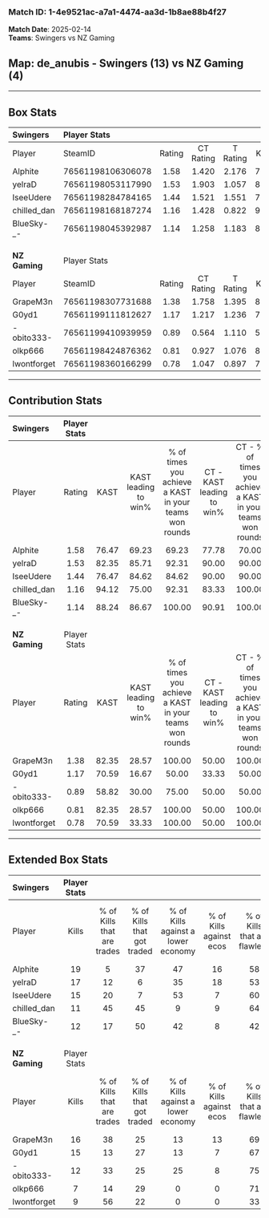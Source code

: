### Match ID: 1-4e9521ac-a7a1-4474-aa3d-1b8ae88b4f27  
**Match Date**: 2025-02-14  
**Teams**: Swingers vs NZ Gaming  

## **Map**: de_anubis - Swingers (13) vs NZ Gaming (4)  
---  

## Box Stats  

| **Swingers**  | Player Stats      |        |           |          |       |       |       |         |        |      |     |
| :- | :- | :-: | :-: | :-: | :-: | :-: | :-: | :-: | :-: | :-: | :-: |
| Player        | SteamID           | Rating | CT Rating | T Rating | KAST  |  ADR  | Kills | Assists | Deaths | K/D  | HS% |
| Alphite       | 76561198106306078 |  1.58  |   1.420   |  2.176   | 76.47 | 118.5 |  19   |    3    |   13   | 1.46 | 73  |
| yelraD        | 76561198053117990 |  1.53  |   1.903   |  1.057   | 82.35 | 97.3  |  17   |    6    |   11   | 1.55 | 41  |
| IseeUdere     | 76561198284784165 |  1.44  |   1.521   |  1.551   | 76.47 | 95.8  |  15   |    5    |   9    | 1.67 | 60  |
| chilled_dan   | 76561198168187274 |  1.16  |   1.428   |  0.822   | 94.12 | 62.7  |  11   |    4    |   12   | 0.92 | 63  |
| BlueSky-_-    | 76561198045392987 |  1.14  |   1.258   |  1.183   | 88.24 | 75.2  |  12   |    4    |   14   | 0.86 | 33  |
|               |                   |        |           |          |       |       |       |         |        |      |     |
|               |                   |        |           |          |       |       |       |         |        |      |     |
|               |                   |        |           |          |       |       |       |         |        |      |     |
| **NZ Gaming** | Player Stats      |        |           |          |       |       |       |         |        |      |     |
| Player        | SteamID           | Rating | CT Rating | T Rating | KAST  |  ADR  | Kills | Assists | Deaths | K/D  | HS% |
| GrapeM3n      | 76561198307731688 |  1.38  |   1.758   |  1.395   | 82.35 | 86.9  |  16   |    5    |   13   | 1.23 | 43  |
| G0yd1         | 76561199111812627 |  1.17  |   1.217   |  1.236   | 70.59 | 89.7  |  15   |    2    |   15   | 1.00 | 73  |
| -obito333-    | 76561199410939959 |  0.89  |   0.564   |  1.110   | 58.82 | 84.2  |  12   |    3    |   16   | 0.75 | 66  |
| olkp666       | 76561198424876362 |  0.81  |   0.927   |  1.076   | 82.35 | 68.0  |   7   |    8    |   15   | 0.47 | 57  |
| lwontforget   | 76561198360166299 |  0.78  |   1.047   |  0.897   | 70.59 | 61.5  |   9   |    4    |   15   | 0.60 | 33  |
---  

## Contribution Stats  

| **Swingers**  | Player Stats |       |                      |                                                        |                           |                                                             |                          |                                                            |
| :- | :-: | :-: | :-: | :-: | :-: | :-: | :-: | :-: |
| Player        |    Rating    | KAST  | KAST leading to win% | % of times you achieve a KAST in your teams won rounds | CT - KAST leading to win% | CT - % of times you achieve a KAST in your teams won rounds | T - KAST leading to win% | T - % of times you achieve a KAST in your teams won rounds |
| Alphite       |     1.58     | 76.47 |        69.23         |                         69.23                          |           77.78           |                            70.00                            |          50.00           |                           66.67                            |
| yelraD        |     1.53     | 82.35 |        85.71         |                         92.31                          |           90.00           |                            90.00                            |          75.00           |                           100.00                           |
| IseeUdere     |     1.44     | 76.47 |        84.62         |                         84.62                          |           90.00           |                            90.00                            |          66.67           |                           66.67                            |
| chilled_dan   |     1.16     | 94.12 |        75.00         |                         92.31                          |           83.33           |                           100.00                            |          50.00           |                           66.67                            |
| BlueSky-_-    |     1.14     | 88.24 |        86.67         |                         100.00                         |           90.91           |                           100.00                            |          75.00           |                           100.00                           |
|               |              |       |                      |                                                        |                           |                                                             |                          |                                                            |
|               |              |       |                      |                                                        |                           |                                                             |                          |                                                            |
|               |              |       |                      |                                                        |                           |                                                             |                          |                                                            |
| **NZ Gaming** | Player Stats |       |                      |                                                        |                           |                                                             |                          |                                                            |
| Player        |    Rating    | KAST  | KAST leading to win% | % of times you achieve a KAST in your teams won rounds | CT - KAST leading to win% | CT - % of times you achieve a KAST in your teams won rounds | T - KAST leading to win% | T - % of times you achieve a KAST in your teams won rounds |
| GrapeM3n      |     1.38     | 82.35 |        28.57         |                         100.00                         |           50.00           |                           100.00                            |          20.00           |                           100.00                           |
| G0yd1         |     1.17     | 70.59 |        16.67         |                         50.00                          |           33.33           |                            50.00                            |          11.11           |                           50.00                            |
| -obito333-    |     0.89     | 58.82 |        30.00         |                         75.00                          |           50.00           |                            50.00                            |          25.00           |                           100.00                           |
| olkp666       |     0.81     | 82.35 |        28.57         |                         100.00                         |           50.00           |                           100.00                            |          20.00           |                           100.00                           |
| lwontforget   |     0.78     | 70.59 |        33.33         |                         100.00                         |           50.00           |                           100.00                            |          25.00           |                           100.00                           |
---  

## Extended Box Stats  

| **Swingers**  | Player Stats |                            |                            |                                    |                         |                              |                                 |        |                             |                                     |                          |                               |                            |
| :- | :-: | :-: | :-: | :-: | :-: | :-: | :-: | :-: | :-: | :-: | :-: | :-: | :-: |
| Player        |    Kills     | % of Kills that are trades | % of Kills that got traded | % of Kills against a lower economy | % of Kills against ecos | % of Kills that are flawless | % of Kills that are close duels | Deaths | % of Deaths that get traded | % of Deaths against a lower economy | % of Deaths against ecos | % of Deaths that are flawless | % of Deaths that are close |
| Alphite       |      19      |             5              |             37             |                 47                 |           16            |              58              |                5                |   13   |             15              |                 31                  |            15            |              62               |             0              |
| yelraD        |      17      |             12             |             6              |                 35                 |           18            |              53              |               12                |   11   |             36              |                 36                  |            9             |              73               |             0              |
| IseeUdere     |      15      |             20             |             7              |                 53                 |            7            |              60              |               13                |   9    |             33              |                 11                  |            0             |              78               |             22             |
| chilled_dan   |      11      |             45             |             45             |                 9                  |            9            |              64              |                0                |   12   |             25              |                 17                  |            0             |              58               |             8              |
| BlueSky-_-    |      12      |             17             |             50             |                 42                 |            8            |              42              |                8                |   14   |             21              |                 36                  |            14            |              57               |             7              |
|               |              |                            |                            |                                    |                         |                              |                                 |        |                             |                                     |                          |                               |                            |
|               |              |                            |                            |                                    |                         |                              |                                 |        |                             |                                     |                          |                               |                            |
|               |              |                            |                            |                                    |                         |                              |                                 |        |                             |                                     |                          |                               |                            |
| **NZ Gaming** | Player Stats |                            |                            |                                    |                         |                              |                                 |        |                             |                                     |                          |                               |                            |
| Player        |    Kills     | % of Kills that are trades | % of Kills that got traded | % of Kills against a lower economy | % of Kills against ecos | % of Kills that are flawless | % of Kills that are close duels | Deaths | % of Deaths that get traded | % of Deaths against a lower economy | % of Deaths against ecos | % of Deaths that are flawless | % of Deaths that are close |
| GrapeM3n      |      16      |             38             |             25             |                 13                 |           13            |              69              |                6                |   13   |             31              |                 15                  |            8             |              69               |             8              |
| G0yd1         |      15      |             13             |             27             |                 13                 |            7            |              67              |                7                |   15   |             13              |                 13                  |            7             |              67               |             0              |
| -obito333-    |      12      |             33             |             25             |                 25                 |            8            |              75              |                0                |   16   |             13              |                 13                  |            6             |              44               |             6              |
| olkp666       |      7       |             14             |             29             |                 0                  |            0            |              71              |               29                |   15   |             47              |                 13                  |            7             |              47               |             20             |
| lwontforget   |      9       |             56             |             22             |                 0                  |            0            |              33              |                0                |   15   |             33              |                 13                  |            7             |              53               |             7              |
